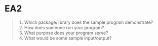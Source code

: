 # EA2

> 1. Which package/library does the sample program demonstrate?
> 2. How does someone run your program? 
> 3. What purpose does your program serve? 
> 4. What would be some sample input/output?
